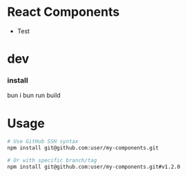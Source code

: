 # React Components

- Test

# dev

### install

bun i
bun run build

# Usage

```sh
# Use GitHub SSH syntax
npm install git@github.com:user/my-components.git

# Or with specific branch/tag
npm install git@github.com:user/my-components.git#v1.2.0
```